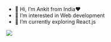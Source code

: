 - 👋 Hi, I’m Ankit from India❤️
- 👀 I’m interested in Web development
- 🌱 I’m currently exploring React.js


![](https://komarev.com/ghpvc/?https://github.com/ankit8394&color=green)
<!---
ankit8394/ankit8394 is a ✨ special ✨ repository because its `README.md` (this file) appears on your GitHub profile.
You can click the Preview link to take a look at your changes.
--->
